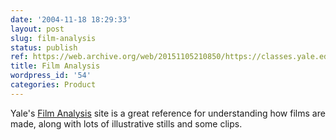 ```yaml
---
date: '2004-11-18 18:29:33'
layout: post
slug: film-analysis
status: publish
ref: https://web.archive.org/web/20151105210850/https://classes.yale.edu/film-analysis/
title: Film Analysis
wordpress_id: '54'
categories: Product
---
```


Yale's [Film Analysis](https://web.archive.org/web/20151105210850/https://classes.yale.edu/film-analysis/) site is a great reference for understanding how films are made, along with lots of illustrative stills and some clips.
